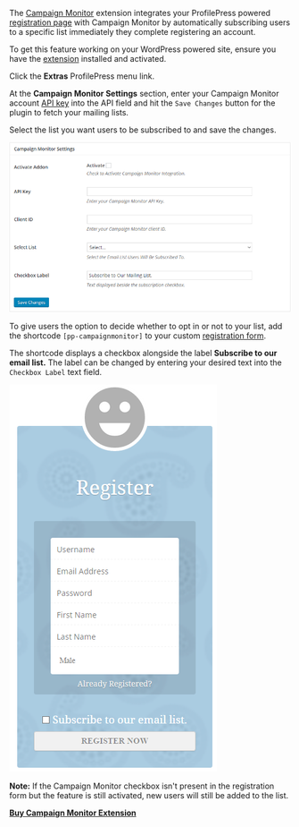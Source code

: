 The [Campaign Monitor](http://profilepress.net/downloads/campaignmonitor/) extension integrates your ProfilePress powered [registration page](../build/registration-form.md) with Campaign Monitor by automatically subscribing users to a specific list immediately they complete registering an account.


To get this feature working on your WordPress powered site, ensure you have the [extension](http://profilepress.net/downloads/campaignmonitor/) installed and activated.


Click the **Extras** ProfilePress menu link.


At the **Campaign Monitor Settings** section, enter your Campaign Monitor account [API key](http://help.campaignmonitor.com/topic.aspx?t=206) into the API field and hit the `Save Changes` button for the plugin to fetch your mailing lists.


Select the list you want users to be subscribed to and save the changes.


![Plugin settings page](img/campaign-monitor-settings.png)


To give users the option to decide whether to opt in or not to your list, add the shortcode `[pp-campaignmonitor]` to your custom [registration form](../build/registration-form.md).


The shortcode displays a checkbox alongside the label **Subscribe to our email list.** The label can be changed by entering your desired text into the `Checkbox Label` text field.


![Plugin settings page](img/mc-demo.png)

**Note:** If the Campaign Monitor checkbox isn't present in the registration form but the feature is still activated, new users will still be added to the list.

<a href="https://profilepress.net/downloads/campaignmonitor/?ref=campaignmonitor_doc">
 <div class="buy-now-green">
      <strong>Buy Campaign Monitor Extension</strong>
 </div>
</a>
